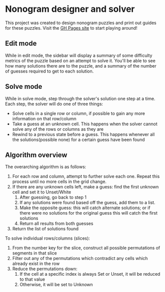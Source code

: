 # Nonogram designer and solver

This project was created to design nonogram puzzles and print out guides for these puzzles. Visit the [GH Pages site](https://dsmiller95.github.io/nonogram-printer) to start playing around!

## Edit mode

While in edit mode, the sidebar will display a summary of some difficulty metrics of the puzzle based on an attempt to solve it. You'll be able to see how many solutions there are to the puzzle, and a summary of the number of guesses required to get to each solution.

## Solve mode

While in solve mode, step through the solver's solution one step at a time. Each step, the solver will do one of three things:
- Solve cells in a single row or column, if possible to gain any more information on that row/column
- Take a guess at an unknown cell. This happens when the solver cannot solve any of the rows or columns as they are
- Rewind to a previous state before a guess. This happens whenever all the solutions(possible none) for a certain guess have been found

## Algorithm overview

The overarching algorithm is as follows:
1. For each row and column, attempt to further solve each one. Repeat this process until no more cells in the grid change.
2. If there are any unknown cells left, make a guess: find the first unknown cell and set it to Unset/White
   1. After guessing, go back to step 1
   2. If any solutions were found based off the guess, add them to a list.
   3. Make the opposite guess: this will catch alternate solutions; or if there were no solutions for the original guess this will catch the first solutions
   4. Return all results from both guesses
3. Return the list of solutions found

To solve individual rows/columns (slices):
1. From the number key for the slice, construct all possible permutations of segments in that slice
2. Filter out any of the permutations which contradict any cells which already exist in the row
3. Reduce the permutations down:
   1. If the cell at a specific index is always Set or Unset, it will be reduced to that value
   2. Otherwise, it will be set to Unknown